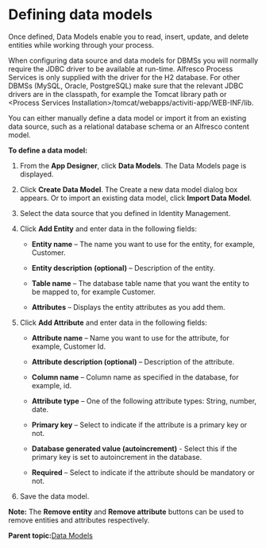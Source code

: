 # Defining data models

Once defined, Data Models enable you to read, insert, update, and delete entities while working through your process.

When configuring data source and data models for DBMSs you will normally require the JDBC driver to be available at run-time. Alfresco Process Services is only supplied with the driver for the H2 database. For other DBMSs \(MySQL, Oracle, PostgreSQL\) make sure that the relevant JDBC drivers are in the classpath, for example the Tomcat library path or <Process Services Installation\>/tomcat/webapps/activiti-app/WEB-INF/lib.

You can either manually define a data model or import it from an existing data source, such as a relational database schema or an Alfresco content model.

**To define a data model:**

1.  From the **App Designer**, click **Data Models**. The Data Models page is displayed.
2.  Click **Create Data Model**. The Create a new data model dialog box appears. Or to import an existing data model, click **Import Data Model**.
3.  Select the data source that you defined in Identity Management.
4.  Click **Add Entity** and enter data in the following fields:
    -   **Entity name** – The name you want to use for the entity, for example, Customer.

    -   **Entity description** **\(optional\)** – Description of the entity.

    -   **Table name** – The database table name that you want the entity to be mapped to, for example Customer.

    -   **Attributes** – Displays the entity attributes as you add them.

5.  Click **Add Attribute** and enter data in the following fields:
    -   **Attribute name** – Name you want to use for the attribute, for example, Customer Id.

    -   **Attribute description \(optional\)** – Description of the attribute.

    -   **Column name** – Column name as specified in the database, for example, id.

    -   **Attribute type** – One of the following attribute types: String, number, date.

    -   **Primary key** – Select to indicate if the attribute is a primary key or not.

    -   **Database generated value \(autoincrement\)** - Select this if the primary key is set to autoincrement in the database.

    -   **Required** – Select to indicate if the attribute should be mandatory or not.

6.  Save the data model.

**Note:** The **Remove entity** and **Remove attribute** buttons can be used to remove entities and attributes respectively.

**Parent topic:**[Data Models](../topics/data_models.md)

